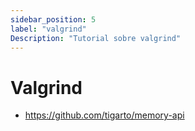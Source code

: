 ```yaml
---
sidebar_position: 5
label: "valgrind"
Description: "Tutorial sobre valgrind"
---
```


# Valgrind

* https://github.com/tigarto/memory-api
